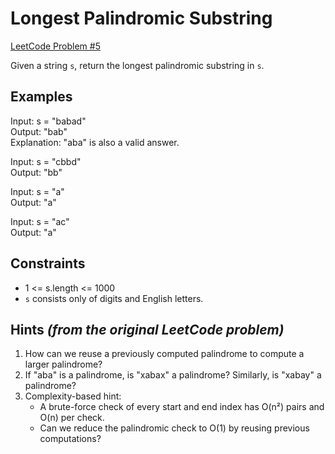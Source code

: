 # Longest Palindromic Substring

[LeetCode Problem #5](https://leetcode.com/problems/longest-palindromic-substring/description/)

Given a string `s`, return the longest palindromic substring in `s`.

## Examples

Input: s = "babad"  
Output: "bab"  
Explanation: "aba" is also a valid answer.

Input: s = "cbbd"  
Output: "bb"

Input: s = "a"  
Output: "a"

Input: s = "ac"  
Output: "a"

## Constraints

- 1 <= s.length <= 1000  
- `s` consists only of digits and English letters.

## Hints *(from the original LeetCode problem)*

1. How can we reuse a previously computed palindrome to compute a larger palindrome?  
2. If "aba" is a palindrome, is "xabax" a palindrome? Similarly, is "xabay" a palindrome?  
3. Complexity-based hint:  
   - A brute-force check of every start and end index has O(n²) pairs and O(n) per check.  
   - Can we reduce the palindromic check to O(1) by reusing previous computations?